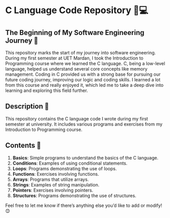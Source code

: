 # C Language Code Repository 👦💻

## The Beginning of My Software Engineering Journey 🚀

This repository marks the start of my journey into software engineering. During my first semester at UET Mardan, I took the Introduction to Programming course where we learned the C language. C, being a low-level language, helped us understand several core concepts like memory management. Coding in C provided us with a strong base for pursuing our future coding journey, improving our logic and coding skills. I learned a lot from this course and really enjoyed it, which led me to take a deep dive into learning and exploring this field further.

## Description 📜

This repository contains the C language code I wrote during my first semester at university. It includes various programs and exercises from my Introduction to Programming course.

## Contents 📂

1. **Basics**: Simple programs to understand the basics of the C language.
2. **Conditions**: Examples of using conditional statements.
3. **Loops**: Programs demonstrating the use of loops.
4. **Functions**: Exercises involving functions.
5. **Arrays**: Programs that utilize arrays.
6. **Strings**: Examples of string manipulation.
7. **Pointers**: Exercises involving pointers.
8. **Structures**: Programs demonstrating the use of structures.

Feel free to let me know if there’s anything else you’d like to add or modify! 😊

